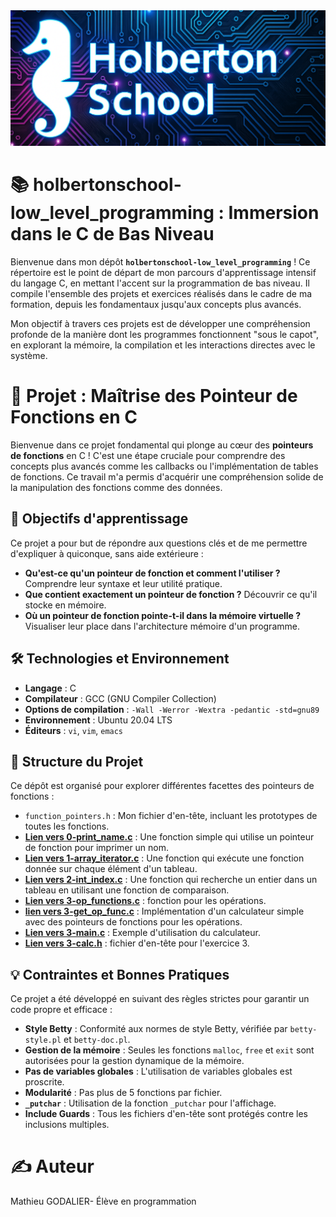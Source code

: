 <img src= "https://github.com/Mathieu7483/Aiko78-Photgraphy/blob/main/holberton%20modif.png">

# 📚 holbertonschool-low_level_programming : Immersion dans le C de Bas Niveau

Bienvenue dans mon dépôt **`holbertonschool-low_level_programming`** ! Ce répertoire est le point de départ de mon parcours d'apprentissage intensif du langage C, en mettant l'accent sur la programmation de bas niveau. Il compile l'ensemble des projets et exercices réalisés dans le cadre de ma formation, depuis les fondamentaux jusqu'aux concepts plus avancés.

Mon objectif à travers ces projets est de développer une compréhension profonde de la manière dont les programmes fonctionnent "sous le capot", en explorant la mémoire, la compilation et les interactions directes avec le système.

# 🎯 Projet : Maîtrise des Pointeur de Fonctions en C

Bienvenue dans ce projet fondamental qui plonge au cœur des **pointeurs de fonctions** en C ! C'est une étape cruciale pour comprendre des concepts plus avancés comme les callbacks ou l'implémentation de tables de fonctions. Ce travail m'a permis d'acquérir une compréhension solide de la manipulation des fonctions comme des données.

## 🚀 Objectifs d'apprentissage

Ce projet a pour but de répondre aux questions clés et de me permettre d'expliquer à quiconque, sans aide extérieure :

* **Qu'est-ce qu'un pointeur de fonction et comment l'utiliser ?** Comprendre leur syntaxe et leur utilité pratique.
* **Que contient exactement un pointeur de fonction ?** Découvrir ce qu'il stocke en mémoire.
* **Où un pointeur de fonction pointe-t-il dans la mémoire virtuelle ?** Visualiser leur place dans l'architecture mémoire d'un programme.

## 🛠️ Technologies et Environnement

* **Langage** : C
* **Compilateur** : GCC (GNU Compiler Collection)
* **Options de compilation** : `-Wall -Werror -Wextra -pedantic -std=gnu89`
* **Environnement** : Ubuntu 20.04 LTS
* **Éditeurs** : `vi`, `vim`, `emacs`

## 📖 Structure du Projet

Ce dépôt est organisé pour explorer différentes facettes des pointeurs de fonctions :

* `function_pointers.h` : Mon fichier d'en-tête, incluant les prototypes de toutes les fonctions.
* **[Lien vers 0-print_name.c](https://github.com/Mathieu7483/holbertonschool-low_level_programming/blob/main/function_pointers/0-print_name.c)** : Une fonction simple qui utilise un pointeur de fonction pour imprimer un nom.
* **[Lien vers 1-array_iterator.c](https://github.com/Mathieu7483/holbertonschool-low_level_programming/blob/main/function_pointers/1-array_iterator.c)** : Une fonction qui exécute une fonction donnée sur chaque élément d'un tableau.
* **[Lien vers 2-int_index.c](https://github.com/Mathieu7483/holbertonschool-low_level_programming/blob/main/function_pointers/2-int_index.c)** : Une fonction qui recherche un entier dans un tableau en utilisant une fonction de comparaison.
* **[Lien vers 3-op_functions.c](https://github.com/Mathieu7483/holbertonschool-low_level_programming/blob/main/function_pointers/3-op_functions.c)** : fonction pour les opérations.
* **[lien vers 3-get_op_func.c](https://github.com/Mathieu7483/holbertonschool-low_level_programming/blob/main/function_pointers/3-get_op_func.c)** : Implémentation d'un calculateur simple avec des pointeurs de fonctions pour les opérations.
* **[Lien vers 3-main.c](https://github.com/Mathieu7483/holbertonschool-low_level_programming/blob/main/function_pointers/3-main.c)** : Exemple d'utilisation du calculateur.
* **[Lien vers 3-calc.h](https://github.com/Mathieu7483/holbertonschool-low_level_programming/blob/main/function_pointers/3-calc.h)** : fichier d'en-tête pour l'exercice 3.


## 💡 Contraintes et Bonnes Pratiques

Ce projet a été développé en suivant des règles strictes pour garantir un code propre et efficace :

* **Style Betty** : Conformité aux normes de style Betty, vérifiée par `betty-style.pl` et `betty-doc.pl`.
* **Gestion de la mémoire** : Seules les fonctions `malloc`, `free` et `exit` sont autorisées pour la gestion dynamique de la mémoire.
* **Pas de variables globales** : L'utilisation de variables globales est proscrite.
* **Modularité** : Pas plus de 5 fonctions par fichier.
* **`_putchar`** : Utilisation de la fonction `_putchar` pour l'affichage.
* **Include Guards** : Tous les fichiers d'en-tête sont protégés contre les inclusions multiples.


# ✍️ Auteur
Mathieu GODALIER- Élève en programmation
